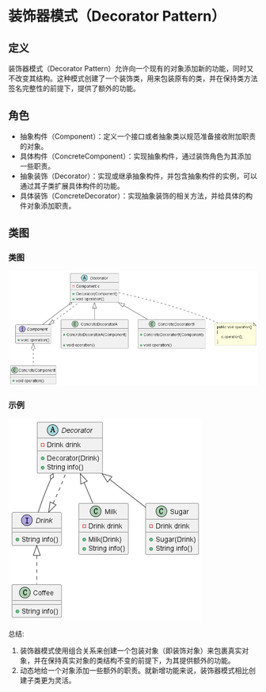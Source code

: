 # 装饰器模式（Decorator Pattern）

## 定义

装饰器模式（Decorator Pattern）允许向一个现有的对象添加新的功能，同时又不改变其结构。这种模式创建了一个装饰类，用来包装原有的类，并在保持类方法签名完整性的前提下，提供了额外的功能。

## 角色

- 抽象构件（Component）：定义一个接口或者抽象类以规范准备接收附加职责的对象。
- 具体构件（ConcreteComponent）：实现抽象构件，通过装饰角色为其添加一些职责。
- 抽象装饰（Decorator）：实现或继承抽象构件，并包含抽象构件的实例，可以通过其子类扩展具体构件的功能。
- 具体装饰（ConcreteDecorator）：实现抽象装饰的相关方法，并给具体的构件对象添加职责。

## 类图

### 类图

![装饰器模式（Decorator Pattern）](src/main/resources/static/diagram.png '装饰器模式（Decorator Pattern）')

### 示例

![装饰器模式（Decorator Pattern）](src/main/resources/static/diagram-demo.png '装饰器模式（Decorator Pattern）')

总结:

1. 装饰器模式使用组合关系来创建一个包装对象（即装饰对象）来包裹真实对象，并在保持真实对象的类结构不变的前提下，为其提供额外的功能。
2. 动态地给一个对象添加一些额外的职责。就新增功能来说，装饰器模式相比创建子类更为灵活。
